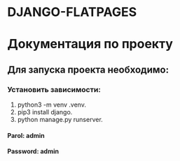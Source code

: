 # DJANGO-FLATPAGES

# Документация по проекту
## Для запуска проекта необходимо:

### Установить зависимости:

1) python3 -m venv .venv. 
2) pip3 install django. 
3) python manage.py runserver. 
#### Parol: admin
#### Password: admin
